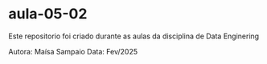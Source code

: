 # aula-05-02

Este repositorio foi criado durante as aulas da disciplina de Data Enginering

Autora: Maísa Sampaio
Data: Fev/2025

